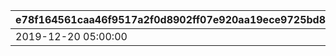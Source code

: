 |e78f164561caa46f9517a2f0d8902ff07e920aa19ece9725bd80ab2530bd1050|b904759e1135400acb56f75393b100157bf27749375b36c742859fe9ef3df9b8|e724ca01d361e7fe07c71ee818dd7ddb4a34f61606e343e681e49729314c8495|ed1fdc1d5b3b1646f40d433d13e8ea2321029c8cdfe36c71458e977631db2007|
| --- | --- | --- | --- |
|2019-12-20 05:00:00|2020-01-10 11:59:59|2020-01-04 04:59:59|1|
